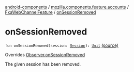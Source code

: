 [android-components](../../index.md) / [mozilla.components.feature.accounts](../index.md) / [FxaWebChannelFeature](index.md) / [onSessionRemoved](./on-session-removed.md)

# onSessionRemoved

`fun onSessionRemoved(session: `[`Session`](../../mozilla.components.browser.session/-session/index.md)`): `[`Unit`](https://kotlinlang.org/api/latest/jvm/stdlib/kotlin/-unit/index.html) [(source)](https://github.com/mozilla-mobile/android-components/blob/master/components/feature/accounts/src/main/java/mozilla/components/feature/accounts/FxaWebChannelFeature.kt#L83)

Overrides [Observer.onSessionRemoved](../../mozilla.components.browser.session/-session-manager/-observer/on-session-removed.md)

The given session has been removed.

